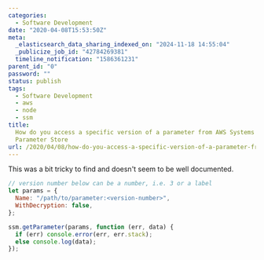 ```yaml
---
categories:
  - Software Development
date: "2020-04-08T15:53:50Z"
meta:
  _elasticsearch_data_sharing_indexed_on: "2024-11-18 14:55:04"
  _publicize_job_id: "42784269381"
  timeline_notification: "1586361231"
parent_id: "0"
password: ""
status: publish
tags:
  - Software Development
  - aws
  - node
  - ssm
title:
  How do you access a specific version of a parameter from AWS Systems Manager
  Parameter Store
url: /2020/04/08/how-do-you-access-a-specific-version-of-a-parameter-from-aws-systems-manager-parameter-store/
---
```


This was a bit tricky to find and doesn\'t seem to be well documented.

```js
// version number below can be a number, i.e. 3 or a label
let params = {
  Name: "/path/to/parameter:<version-number>",
  WithDecryption: false,
};

ssm.getParameter(params, function (err, data) {
  if (err) console.error(err, err.stack);
  else console.log(data);
});
```
